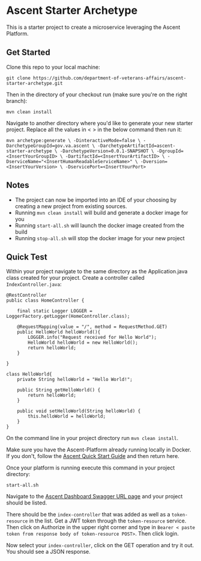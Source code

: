 # Ascent Starter Archetype

This is a starter project to create a microservice leveraging the Ascent Platform. 

## Get Started

Clone this repo to your local machine:

`git clone https://github.com/department-of-veterans-affairs/ascent-starter-archetype.git`

Then in the directory of your checkout run (make sure you're on the right branch):

`mvn clean install`

Navigate to another directory where you'd like to generate your new starter project. Replace all the values in < > in the below command then run it:

`mvn archetype:generate \
 -DinteractiveMode=false \
 -DarchetypeGroupId=gov.va.ascent \
 -DarchetypeArtifactId=ascent-starter-archetype \
 -DarchetypeVersion=0.0.1-SNAPSHOT \
 -DgroupId=<InsertYourGroupID> \
 -DartifactId=<InsertYourArtifactID> \
 -DserviceName="<InsertHumanReadableServiceName>" \
 -Dversion=<InsertYourVersion> \
 -DservicePort=<InsertYourPort>`

 ## Notes

 - The project can now be imported into an IDE of your choosing by creating a new project from existing sources. 
 - Running `mvn clean install` will build and generate a docker image for you
 - Running `start-all.sh` will launch the docker image created from the build
 - Running `stop-all.sh` will stop the docker image for your new project

 ## Quick Test

 Within your project navigate to the same directory as the Application.java class created for your project. Create a controller called `IndexController.java`:

    @RestController
    public class HomeController {

        final static Logger LOGGER = LoggerFactory.getLogger(HomeController.class);

        @RequestMapping(value = "/", method = RequestMethod.GET)
        public HelloWorld helloWorld(){
            LOGGER.info("Request received for Hello World");
            HelloWorld helloWorld = new HelloWorld();
            return helloWorld;
        }

    }

    class HelloWorld{
        private String helloWorld = "Hello World!";

        public String getHelloWorld() {
            return helloWorld;
        }

        public void setHelloWorld(String helloWorld) {
            this.helloWorld = helloWorld;
        }
    }
     
On the command line in your project directory run `mvn clean install`. 

Make sure you have the Ascent-Platform already running locally in Docker. If you don't, follow the [Ascent Quick Start Guide](https://github.com/department-of-veterans-affairs/ascent-platform/wiki/Ascent-Quick-Start-Guide) and then return here.

Once your platform is running execute this command in your project directory:

`start-all.sh`

Navigate to the [Ascent Dashboard Swagger URL page](http://ascent-dashboard:8763/swagger-dash) and your project should be listed.

There should be the `index-controller` that was added as well as a `token-resource` in the list. Get a JWT token through the `token-resource` service. Then click on Authorize in the upper right corner and type in `Bearer < paste token from response body of token-resource POST>`. Then click login.

Now select your `index-controller`, click on the GET operation and try it out. You should see a JSON response. 
